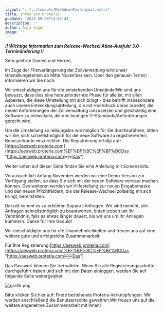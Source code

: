 ```yaml
---
layout: "../../layouts/MarkdownPostLayout.astro"
title: Infos von Proteria
pubDate: '2023-09-28T13:52:41'
description: ''
author: Anja Füger
image: ''
---
```


***!! Wichtige Information zum Release-Wechsel Atlas-Ausfuhr 3.0 - Terminänderung !!***

Sehr geehrte Damen und Herren,

im Zuge der Fristverlängerung der Zollverwaltung wird unser Umstellungstermin ab Mitte November sein. Über den genauen Termin informieren wir Sie noch.

Wir entschuldigen uns für die entstehenden Umstände!Wir sind uns bewusst, dass dies eine herausfordernde Phase für alle ist, mit allen Aspekten, die diese Umstellung mit sich bringt - dies betrifft insbesondere auch unsere Entwicklungsabteilung, die mit Hochdruck daran arbeitet, die neuen Anforderungen der Zollverwaltung umzusetzen und gleichzeitig eine Software zu entwickeln, die den heutigen IT-Standards/Anforderungen gerecht wird.

Um die Umstellung so reibungslos wie möglich für Sie durchzuführen, bitten wir Sie, sich schnellstmöglich für die neue Software zu registrieren/ein Benutzerkonto einzurichten. Die Registrierung erfolgt auf:[https://aesweb.proteria.com](https://aesweb.proteria.com%EF%BF%BC%EF%BF%BCDas "https://aesweb.proteria.com￼￼Das")

Weiter unten auf dieser Seite finden Sie eine Anleitung mit Screenshots.

Voraussichtlich Anfang November werden wir eine Demo-Version zur Verfügung stellen, so dass Sie sich mit der neuen Software vertraut machen können. Des weiteren werden wir Hilfestellung zur neuen Eingabemaske und den neuen Pflichtfeldern, die der Release-Wechsel zollseitig mit sich bringt, bereitstellen.

Derzeit kommt es zu erhöhten Support-Anfragen. Wir sind bemüht, alle Anfragen schnellstmöglich zu beantworten, bitten jedoch um Ihr Verständnis, falls es etwas länger dauert, bis wir uns um Ihr Anliegen kümmern. Danke für Ihre Geduld! 

Wir entschuldigen uns für die Unannehmlichkeiten und freuen uns auf eine weitere gute und erfolgreiche Zusammenarbeit!

Für Ihre Registrierung:[https://aesweb.proteria.com](https://aesweb.proteria.com%EF%BF%BC%EF%BF%BCDas "https://aesweb.proteria.com￼￼Das")

Das Passwort können Sie frei wählen. Wenn Sie alle Registrierungsschritte durchgeführt haben und sich mit den Daten einloggen, werden Sie auf folgende Seite weitergeleitet:

![grafik.png](images/posts/grafik.png) 

Bitte klicken Sie hier auf: Finde bestehende Proteria-Verknüpfungen. Wir werden anschließend die Benutzerrechte gewähren.Wir freuen uns auf die weitere angenehme Zusammenarbeit mit Ihnen!